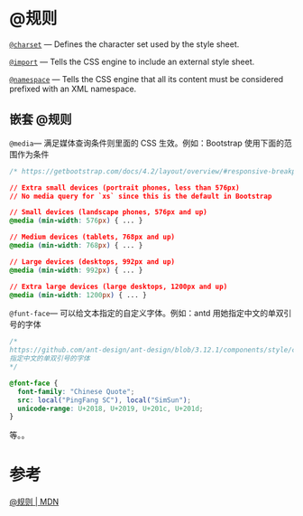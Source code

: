 # @规则

[`@charset`](https://developer.mozilla.org/en-US/docs/Web/CSS/@charset) — Defines the character set used by the style sheet.

[`@import`](https://developer.mozilla.org/en-US/docs/Web/CSS/@import) — Tells the CSS engine to include an external style sheet.

[`@namespace`](https://developer.mozilla.org/en-US/docs/Web/CSS/@namespace) — Tells the CSS engine that all its content must be considered prefixed with an XML namespace.

## 嵌套 @规则

`@media`— 满足媒体查询条件则里面的 CSS 生效。例如：Bootstrap 使用下面的范围作为条件

```css
/* https://getbootstrap.com/docs/4.2/layout/overview/#responsive-breakpoints */

// Extra small devices (portrait phones, less than 576px)
// No media query for `xs` since this is the default in Bootstrap

// Small devices (landscape phones, 576px and up)
@media (min-width: 576px) { ... }

// Medium devices (tablets, 768px and up)
@media (min-width: 768px) { ... }

// Large devices (desktops, 992px and up)
@media (min-width: 992px) { ... }

// Extra large devices (large desktops, 1200px and up)
@media (min-width: 1200px) { ... }
```

`@funt-face`— 可以给文本指定的自定义字体。例如：antd 用她指定中文的单双引号的字体

```css
/* 
https://github.com/ant-design/ant-design/blob/3.12.1/components/style/core/base.less 
指定中文的单双引号的字体
*/

@font-face {
  font-family: "Chinese Quote";
  src: local("PingFang SC"), local("SimSun");
  unicode-range: U+2018, U+2019, U+201c, U+201d;
}
```

等。。

# 参考

[@规则 | MDN](https://developer.mozilla.org/zh-CN/docs/Web/CSS/At-rule)
